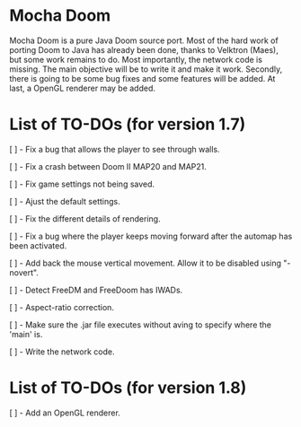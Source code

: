 # Mocha Doom
Mocha Doom is a pure Java Doom source port. Most of the hard work of porting Doom to Java has already been done, thanks to Velktron (Maes), but some work remains to do. Most importantly, the network code is missing. The main objective will be to write it and make it work. Secondly, there is going to be some bug fixes and some features will be added. At last, a OpenGL renderer may be added. 

# List of TO-DOs (for version 1.7)

[ ] - Fix a bug that allows the player to see through walls.

[ ] - Fix a crash between Doom II MAP20 and MAP21.

[ ] - Fix game settings not being saved.

[ ] - Ajust the default settings.

[ ] - Fix the different details of rendering.

[ ] - Fix a bug where the player keeps moving forward after the automap has been activated.

[ ] - Add back the mouse vertical movement. Allow it to be disabled using "-novert".

[ ] - Detect FreeDM and FreeDoom has IWADs. 

[ ] - Aspect-ratio correction. 

[ ] - Make sure the .jar file executes without aving to specify where the 'main' is. 

[ ] - Write the network code.

# List of TO-DOs (for version 1.8)

[ ] - Add an OpenGL renderer.
